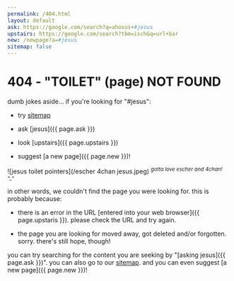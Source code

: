 ```yaml
---
permalink: /404.html
layout: default
ask: https://google.com/search?q=ahoxus+#jesus
upstairs: https://google.com/search?tbm=isch&q=url+bar
new: /newpage?a=#jesus
sitemap: false
---
```


# 404 - "TOILET" (page) NOT FOUND

dumb jokes aside... if you're looking for "#jesus":

- try [sitemap](/sitemap)

- ask [jesus]({{ page.ask }})

- look [upstairs]({{ page.upstairs }})

- suggest [a new page]({{ page.new }})!

![jesus toilet pointers](/escher 4chan jesus.jpeg)
<sup>*gotta love escher and 4chan! ^_^*</sup>

in other words, we couldn't find the page you were looking for. this is probably because:

- there is an error in the URL [entered into your web browser]({{ page.upstaris }}). please check the URL and try again.

- the page you are looking for moved away, got deleted and/or forgotten. sorry. there's still hope, though!

you can try searching for the content you are seeking by "[asking jesus]({{ page.ask }})". you can also go to our [sitemap](/sitemap). and you can even suggest [a new page]({{ page.new }})!

<script>
    document.querySelectorAll('a[href*="#jesus"]').forEach(function(item){
        item.href = item.href.replace('#jesus', window.location.pathname.slice(1))
    })
    item = document.body
    item.innerHTML = item.innerHTML.replace('#jesus', window.location.pathname.slice(1))
</script>
